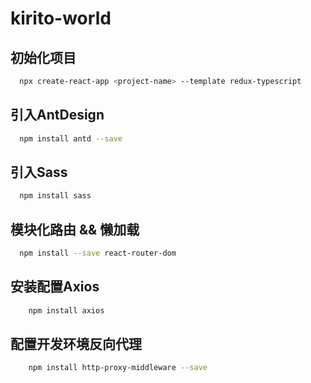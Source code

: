 # kirito-world #

## 初始化项目 ##
``` sh
  npx create-react-app <project-name> --template redux-typescript
```
## 引入AntDesign ##
``` sh
  npm install antd --save
```

## 引入Sass ##
``` sh
  npm install sass
```

## 模块化路由 && 懒加载 ##
``` sh
  npm install --save react-router-dom
```

## 安装配置Axios ##
``` sh
    npm install axios
```

## 配置开发环境反向代理 ##
``` sh
    npm install http-proxy-middleware --save
```
